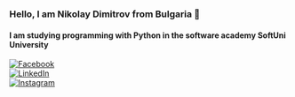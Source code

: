 ### Hello, I am Nikolay Dimitrov from Bulgaria 👋

#### I am studying programming with **Python** in the software academy SoftUni University

[![Facebook](https://img.shields.io/badge/-Facebook-00B2FF?style=flat-square&logo=Facebook&logoColor=white)](https://www.facebook.com/profile.php?id=100001889972754)  
[![LinkedIn](https://img.shields.io/badge/-LinkedIn-0e76a8?style=flat-square&logo=Linkedin&logoColor=white)](www.linkedin.com/in/nicolai-dimitrov-5929b776)  
[![Instagram](https://img.shields.io/badge/-Instagram-e4405f?style=flat-square&logo=Instagram&logoColor=white)](https://www.instagram.com/stryker256/?hl=bg)  
